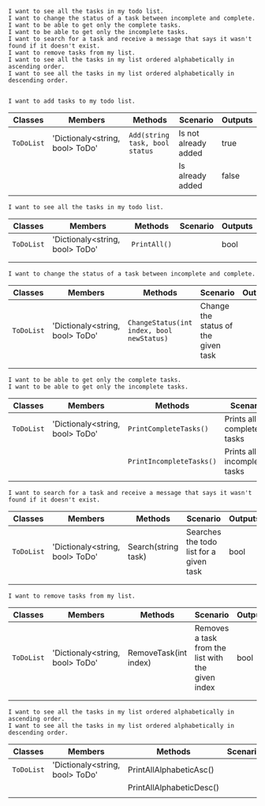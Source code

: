 
     
    I want to see all the tasks in my todo list.
    I want to change the status of a task between incomplete and complete.
    I want to be able to get only the complete tasks.
    I want to be able to get only the incomplete tasks.
    I want to search for a task and receive a message that says it wasn't found if it doesn't exist.
    I want to remove tasks from my list.
    I want to see all the tasks in my list ordered alphabetically in ascending order.
    I want to see all the tasks in my list ordered alphabetically in descending order.


    I want to add tasks to my todo list.
| Classes    | Members                               | Methods                          | Scenario              | Outputs |
|------------|---------------------------------------|----------------------------------|-----------------------|---------|
| `ToDoList` | 'Dictionaly<string, bool> ToDo'       | `Add(string task, bool status`   |  Is not already added | true    |
|            |                                       |                                  |  Is already added     | false   |
|            |                                       |                                  |                       |         |

     
    I want to see all the tasks in my todo list.
| Classes    | Members                               | Methods                          | Scenario         | Outputs |
|------------|---------------------------------------|----------------------------------|------------------|---------|
| `ToDoList` | 'Dictionaly<string, bool> ToDo'       | `PrintAll()`                     |                  | bool    |
|            |                                       |                                  |                  |         |
|            |                                       |                                  |                  |         |

    I want to change the status of a task between incomplete and complete.
| Classes    | Members                               | Methods                                          | Scenario                                   | Outputs |
|------------|---------------------------------------|--------------------------------------------------|--------------------------------------------|---------|
| `ToDoList` | 'Dictionaly<string, bool> ToDo'       | `ChangeStatus(int index, bool newStatus)`        | Change the status of the given task        |         |
|            |                                       |                                                  |                                            |         |
|            |                                       |                                                  |                                                            |         |

    I want to be able to get only the complete tasks.
    I want to be able to get only the incomplete tasks.
| Classes    | Members                               | Methods                          | Scenario                                   | Outputs |
|------------|---------------------------------------|----------------------------------|--------------------------------------------|---------|
| `ToDoList` | 'Dictionaly<string, bool> ToDo'       | `PrintCompleteTasks()`           | Prints all completed tasks                 |   int   |
|            |                                       | `PrintIncompleteTasks()`         | Prints all incompleted tasks               |   int   |
|            |                                       |                                  |                                            |         |

    I want to search for a task and receive a message that says it wasn't found if it doesn't exist.
| Classes    | Members                               | Methods                          | Scenario                                   | Outputs        |
|------------|---------------------------------------|----------------------------------|--------------------------------------------|----------------|
| `ToDoList` | 'Dictionaly<string, bool> ToDo'       | Search(string task)              | Searches the todo list for a given task    |  bool          |
|            |                                       |                                  |                                            |                |
|            |                                       |                                  |                                            |                |

    I want to remove tasks from my list.
| Classes    | Members                               | Methods                          | Scenario                                            | Outputs        |
|------------|---------------------------------------|----------------------------------|-----------------------------------------------------|----------------|
| `ToDoList` | 'Dictionaly<string, bool> ToDo'       | RemoveTask(int index)            | Removes a task from the list with the given index   |  bool          |
|            |                                       |                                  |                                                     |                |
|            |                                       |                                  |                                                     |                |

    I want to see all the tasks in my list ordered alphabetically in ascending order.
    I want to see all the tasks in my list ordered alphabetically in descending order.
| Classes    | Members                               | Methods                          | Scenario         | Outputs        |
|------------|---------------------------------------|----------------------------------|------------------|----------------|
| `ToDoList` | 'Dictionaly<string, bool> ToDo'       | PrintAllAlphabeticAsc()          |                  |  int           |
|            |                                       | PrintAllAlphabeticDesc()         |                  |                |
|            |                                       |                                  |                  |                |

